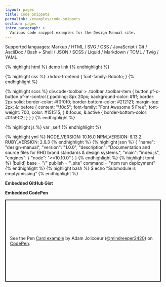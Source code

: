 ```yaml
---
layout: pages
title: Code Snippets
permalink: /examples/code-snippets
section: pages
intro_paragraph: >
  Various code snippet examples for the Design Manual site.
---
```


Supported languages:
 Markup / HTML / SVG / CSS / JavaScript / Git / AsciiDoc / Bash + Shell / JSON / SCSS / Liquid / Markdown / TOML / Twig / YAML

{% highlight html %}
<a href="#" class="pf-m-link">demo link</a>
{% endhighlight %}

{% highlight css %}
.rhddx-frontend {
  font-family: Roboto;
}
{% endhighlight %}

{% highlight scss %}
div.code-toolbar > .toolbar .toolbar-item {
  button.pf-c-button.pf-m-control {
    padding: 8px 20px;
    background-color: #fff;
    border: 2px solid;
    border-color: #f0f0f0;
    border-bottom-color: #212121;
    margin-top: 2px;
    &::before {
      content: "\f0c5";
      font-family: "Font Awesome 5 Free";
      font-weight: 700;
      color: #151515;
    }
    &:focus,
    &:active {
      border-bottom-color: #0159C2;
    }
  }
}
{% endhighlight %}

{% highlight js %}
var _self
{% endhighlight %}

{% highlight yml %}
NODE_VERSION: 10.16.0
NPM_VERSION: 6.13.2
RUBY_VERSION: 2.6.3
{% endhighlight %}
{% highlight json %}
{
  "name": "design-manual",
  "version": "1.0.0",
  "description": "Documentation and source files for RHD brand standards & design systems.",
  "main": "index.js",
  "engines": {
    "node": ">=10.10.0"
  }
}
{% endhighlight %}
{% highlight toml %}
[build]
  base = "/"
  publish = "_site"
  command = "npm run deployment"
{% endhighlight %}
{% highlight bash %}
$ echo "Submodule is empty/missing"
{% endhighlight %}

__Embedded GitHub Gist__
<script src="https://gist.github.com/mindreeper2420/a3a38d33f17e2b1d197dc241bcd7db79.js"></script>

__Embedded CodePen__
<p class="codepen" data-height="265" data-theme-id="dark" data-default-tab="html,result" data-user="mindreeper2420" data-slug-hash="qBBjOPG" style="height: 265px; box-sizing: border-box; display: flex; align-items: center; justify-content: center; border: 2px solid; margin: 1em 0; padding: 1em;" data-pen-title="Card example">
  <span>See the Pen <a href="https://codepen.io/mindreeper2420/pen/qBBjOPG">
  Card example</a> by Adam Jolicoeur (<a href="https://codepen.io/mindreeper2420">@mindreeper2420</a>)
  on <a href="https://codepen.io">CodePen</a>.</span>
</p>
<script async src="https://static.codepen.io/assets/embed/ei.js"></script>
